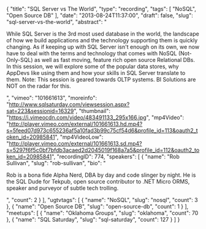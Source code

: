 {
  "title": "SQL Server vs The World",
  "type": "recording",
  "tags": [
    "NoSQL",
    "Open Source DB"
  ],
  "date": "2013-08-24T11:37:00",
  "draft": false,
  "slug": "sql-server-vs-the-world",
  "abstract": "<p>While SQL Server is the 3rd most used database in the world, the landscape of how we build applications and the technology supporting them is quickly changing. As if keeping up with SQL Server isn't enough on its own, we now have to deal with the terms and technology that comes with NoSQL (Not-Only-SQL) as well as fast moving, feature rich open source Relational DBs. In this session, we will explore some of the popular data stores, why AppDevs like using them and how your skills in SQL Server translate to them. Note: This session is geared towards OLTP systems. BI Solutions are NOT on the radar for this.</p>",
  "vimeo": "101661613",
  "moreinfo": "http://www.sqlsaturday.com/viewsession.aspx?sat=223&sessionid=16329",
  "thumbnail": "https://i.vimeocdn.com/video/483491133_295x166.jpg",
  "mp4Video": "http://player.vimeo.com/external/101661613.hd.mp4?s=5feed07d973c655236af5a10fad3b99c75cf54d6&profile_id=113&oauth2_token_id=20985841",
  "mp4VideoLow": "http://player.vimeo.com/external/101661613.sd.mp4?s=5297f6f5c0bf7bfdb3acaed2d2045019f168a7a5&profile_id=112&oauth2_token_id=20985841",
  "recordingID": 774,
  "speakers": [
    {
      "name": "Rob Sullivan",
      "slug": "rob-sullivan",
      "bio": "<p>Rob is a bona fide Alpha Nerd, DBA by day and code slinger by night. He is the SQL Dude for Tekpub, open source contributor to .NET Micro ORMS, speaker and purveyor of subtle tech trolling. </p>",
      "count": 2
    }
  ],
  "ugtvtags": [
    {
      "name": "NoSQL",
      "slug": "nosql",
      "count": 3
    },
    {
      "name": "Open Source DB",
      "slug": "open-source-db",
      "count": 1
    }
  ],
  "meetups": [
    {
      "name": "Oklahoma Groups",
      "slug": "oklahoma",
      "count": 70
    },
    {
      "name": "SQL Saturday",
      "slug": "sql-saturday",
      "count": 127
    }
  ]
}